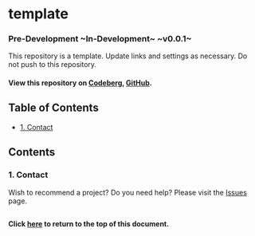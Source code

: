 # template
### Pre-Development ~In-Development~ ~v0.0.1~
This repository is a template. Update links and settings as necessary. Do not push to this repository.

#### View this repository on [Codeberg][01], [GitHub][02].
[01]: https://codeberg.org/portellam/template
[02]: https://github.com/portellam/template
##

## Table of Contents
- [1. Contact](#1-contact)

## Contents
### 1. Contact
Wish to recommend a project? Do you need help? Please visit the [Issues][11] page.

[11]: https://github.com/portellam/template/issues
##

#### Click [here](#template) to return to the top of this document.